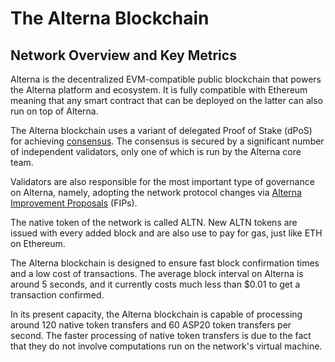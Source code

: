 # The Alterna Blockchain

## Network Overview and Key Metrics

Alterna is the decentralized EVM-compatible public blockchain that powers the Alterna platform and ecosystem. It is fully compatible with Ethereum meaning that any smart contract that can be deployed on the latter can also run on top of Alterna.

The Alterna blockchain uses a variant of delegated Proof of Stake (dPoS) for achieving [consensus](https://docs.alternanetwork.org/general/fuse-network-blockchain/fuse-consensus). The consensus is secured by a significant number of independent validators, only one of which is run by the Alterna core team.

Validators are also responsible for the most important type of governance on Alterna, namely, adopting the network protocol changes via [Alterna Improvement Proposals](https://docs.alternanetwork.org/general/fips) (FIPs). 

The native token of the network is called ALTN. New ALTN tokens are issued with every added block and are also use to pay for gas, just like ETH on Ethereum. 

The Alterna blockchain is designed to ensure fast block confirmation times and a low cost of transactions. The average block interval on Alterna is around 5 seconds, and it currently costs much less than $0.01 to get a transaction confirmed.

In its present capacity, the Alterna blockchain is capable of processing around 120 native token transfers and 60 ASP20 token transfers per second. The faster processing of native token transfers is due to the fact that they do not involve computations run on the network's virtual machine. 

